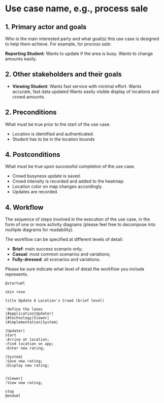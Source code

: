 # Use case name, e.g., process sale 

## 1. Primary actor and goals
Who is the main interested party and what goal(s) this use case is designed to help them achieve. For example, for _process sale_:

__Reporting Student__: Wants to update if the area is busy. Wants to change amounts easily.


## 2. Other stakeholders and their goals

* __Viewing Student__: Wants fast service with minimal effort. Wants accurate, fast data updated Wants easily visible display of locations and crowd amounts. 


## 2. Preconditions

What must be true prior to the start of the use case.

* Location is identified and authenticated.
* Student has to be in the location bounds

## 4. Postconditions

What must be true upon successful completion of the use case.

* Crowd busyness update is saved.
* Crowd intensity is recorded and added to the heatmap.
* Location color on map changes accordingly.
* Updates are recorded.


## 4. Workflow

The sequence of steps involved in the execution of the use case, in the form of one or more activity diagrams (please feel free to decompose into multiple diagrams for readability).

The workflow can be specified at different levels of detail:

* __Brief__: main success scenario only;
* __Casual__: most common scenarios and variations;
* __Fully-dressed__: all scenarios and variations.

Please be sure indicate what level of detail the workflow you include represents. 

```plantuml
@startuml

skin rose

title Update A Location's Crowd (brief level)

'define the lanes
|#application|Updater|
|#technology|Viewer|
|#implementation|System|

|Updater|
start
:Arrive at location;
:Find location on app;
:Enter new rating;

|System|
:Save new rating;
:Display new rating;


|Viewer|
:View new rating;

stop
@enduml
```



